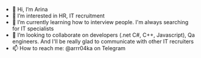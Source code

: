 - 👋 Hi, I’m Arina
- 👀 I’m interested in HR, IT recruitment 
- 🌱 I’m currently learning how to interview people. I'm always searching for IT specialists
- 💞️ I’m looking to collaborate on developers (.net C#, C++, Javascript), Qa engineers. And I'll be really glad to communicate with other IT recruiters
- 📫 How to reach me: @arrr04ka on Telegram

<!---
arrr04ka/arrr04ka is a ✨ special ✨ repository because its `README.md` (this file) appears on your GitHub profile.
You can click the Preview link to take a look at your changes.
--->
